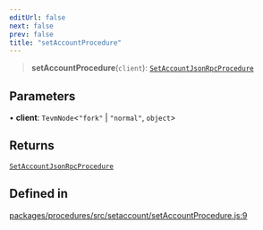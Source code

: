 ```yaml
---
editUrl: false
next: false
prev: false
title: "setAccountProcedure"
---
```


> **setAccountProcedure**(`client`): [`SetAccountJsonRpcProcedure`](/reference/tevm/procedures/type-aliases/setaccountjsonrpcprocedure/)

## Parameters

• **client**: `TevmNode`\<`"fork"` \| `"normal"`, `object`\>

## Returns

[`SetAccountJsonRpcProcedure`](/reference/tevm/procedures/type-aliases/setaccountjsonrpcprocedure/)

## Defined in

[packages/procedures/src/setaccount/setAccountProcedure.js:9](https://github.com/evmts/tevm-monorepo/blob/main/packages/procedures/src/setaccount/setAccountProcedure.js#L9)

